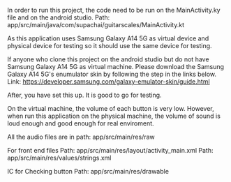 In order to run this project, the code need to be run on the MainActivity.ky file and on the android studio.  Path: app/src/main/java/com/supachai/guitarscales/MainActivity.kt

As this application uses Samsung Galaxy A14 5G as virtual device and physical device for testing so it should use the same device for testing.

If anyone who clone this project on the android studio but do not have Samsung Galaxy A14 5G as virtual machine. 
Please download the Samsung Galaxy A14 5G's enumulator skin by following the step in the links below.
Link: https://developer.samsung.com/galaxy-emulator-skin/guide.html

After, you have set this up. It is good to go for testing.

On the virtual machine, the volume of each button is very low. However, when run this application on 
the physical machine, the volume of sound is loud enough and good enough for real enviroment.

All the audio files are in path: app/src/main/res/raw

For front end files
Path: app/src/main/res/layout/activity_main.xml
Path: app/src/main/res/values/strings.xml

IC for Checking button
Path: app/src/main/res/drawable
